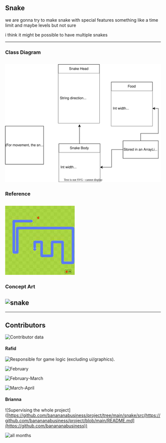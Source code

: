 ## Snake
we are gonna try to make snake with special features something like a time limit and maybe levels but not sure

i think it might be possible to have multiple snakes

---
### Class Diagram
![snake class diagram](snake/snakeclassdiagram-rafid.drawio.svg)
---
### Reference
![snake](https://github.com/banananabusiness/project/blob/main/snake/Images/Snake.png)
---
### Concept Art
![snake]()
---

---
## Contributors
![Contributor data](https://github.com/banananabusiness/project/graphs/contributors)
#### Rafid
![Responsible for game logic (excluding ui/graphics).](https://github.com/banananabusiness/project/tree/main/snake/src)

![February](https://github.com/banananabusiness/project/commits?after=487b86441fb8116eb57840820136dbf39e039c78+69&author=rafidaayan0)

![February-March](https://github.com/banananabusiness/project/commits?author=rafidaayan0&before=487b86441fb8116eb57840820136dbf39e039c78+70)

![March-April](https://github.com/banananabusiness/project/commits?author=rafidaayan0&before=487b86441fb8116eb57840820136dbf39e039c78+35)

#### Brianna
![Supervising the whole project]([https://github.com/banananabusiness/project/tree/main/snake/src(https://github.com/banananabusiness/project/blob/main/README.md](https://github.com/banananabusiness))

![all months](https://github.com/banananabusiness)

